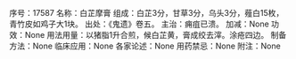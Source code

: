 序号：17587
名称：白芷摩膏
组成：白芷3分，甘草3分，乌头3分，薤白15枚，青竹皮如鸡子大1块。
出处：《鬼遗》卷五。
主治：痈疽已溃。
加减：None
功效：None
用法用量：以猪脂1升合煎，候白芷黄，膏成绞去滓。涂疮四边。
制备方法：None
临床应用：None
各家论述：None
用药禁忌：None
附注：None
